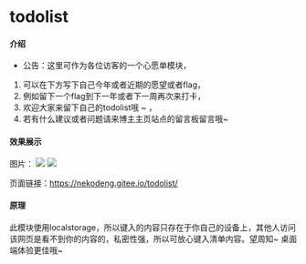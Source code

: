 # todolist

#### 介绍
- 公告：这里可作为各位访客的一个心愿单模块，
1. 可以在下方写下自己今年或者近期的愿望或者flag，
2. 例如留下一个flag到下一年或者下一周再次来打卡，
3. 欢迎大家来留下自己的todolist哦 ~ ，
4. 若有什么建议或者问题请来博主主页站点的留言板留言哦~

#### 效果展示
图片：
![](https://7.dusays.com/2020/10/18/104c54a678ab7.png)
![](https://7.dusays.com/2020/10/18/dfd6f6bb41d12.png)

页面链接：https://nekodeng.gitee.io/todolist/

#### 原理
此模块使用localstorage，所以键入的内容只存在于你自己的设备上，其他人访问该网页是看不到你的内容的，私密性强，所以可放心键入清单内容。望周知~ 桌面端体验更佳哦~



